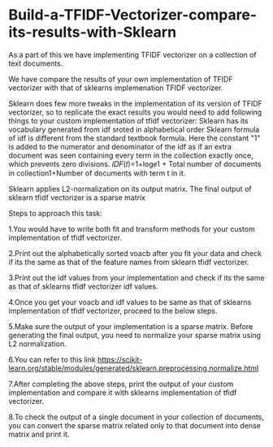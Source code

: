 # Build-a-TFIDF-Vectorizer-compare-its-results-with-Sklearn

As a part of this we have implementing TFIDF vectorizer on a collection of text documents.

We have compare the results of your own implementation of TFIDF vectorizer with that of sklearns implemenation TFIDF vectorizer.

Sklearn does few more tweaks in the implementation of its version of TFIDF vectorizer, so to replicate the exact results you would need to add following things to your custom implementation of tfidf vectorizer:
Sklearn has its vocabulary generated from idf sroted in alphabetical order
Sklearn formula of idf is different from the standard textbook formula. Here the constant "1" is added to the numerator and denominator of the idf as if an extra document was seen containing every term in the collection exactly once, which prevents zero divisions.
𝐼𝐷𝐹(𝑡)=1+log𝑒1 + Total number of documents in collection1+Number of documents with term t in it.
 

Sklearn applies L2-normalization on its output matrix.
The final output of sklearn tfidf vectorizer is a sparse matrix

Steps to approach this task:

1.You would have to write both fit and transform methods for your custom implementation of tfidf vectorizer.

2.Print out the alphabetically sorted voacb after you fit your data and check if its the same as that of the feature names from sklearn tfidf vectorizer.

3.Print out the idf values from your implementation and check if its the same as that of sklearns tfidf vectorizer idf values.

4.Once you get your voacb and idf values to be same as that of sklearns implementation of tfidf vectorizer, proceed to the below steps.

5.Make sure the output of your implementation is a sparse matrix. Before generating the final output, you need to normalize your sparse matrix using L2 normalization.

6.You can refer to this link https://scikit-learn.org/stable/modules/generated/sklearn.preprocessing.normalize.html

7.After completing the above steps, print the output of your custom implementation and compare it with sklearns implementation of tfidf vectorizer.

8.To check the output of a single document in your collection of documents, you can convert the sparse matrix related only to that document into dense matrix and print it.
